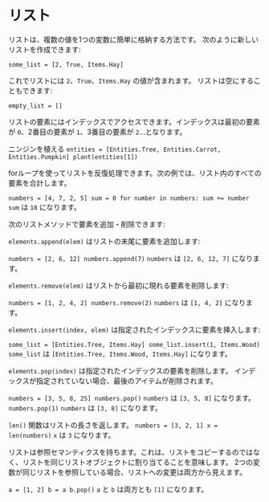 # リスト
リストは、複数の値を1つの変数に簡単に格納する方法です。
次のように新しいリストを作成できます:

`some_list = [2, True, Items.Hay]`

これでリストには `2`、`True`、`Items.Hay` の値が含まれます。
リストは空にすることもできます:

`empty_list = []`

リストの要素にはインデックスでアクセスできます。インデックスは最初の要素が `0`、2番目の要素が `1`、3番目の要素が `2`...となります。

ニンジンを植える
`entities = [Entities.Tree, Entities.Carrot, Entities.Pumpkin]
plant(entities[1])`

forループを使ってリストを反復処理できます。次の例では、リスト内のすべての要素を合計します。

`numbers = [4, 7, 2, 5]
sum = 0
for number in numbers:
	sum += number`
`sum` は `18` になります。

次のリストメソッドで要素を追加・削除できます:

`elements.append(elem)` はリストの末尾に要素を追加します:

`numbers = [2, 6, 12]
numbers.append(7)`
`numbers` は `[2, 6, 12, 7]` になります。

`elements.remove(elem)` はリストから最初に現れる要素を削除します:

`numbers = [1, 2, 4, 2]
numbers.remove(2)`
`numbers` は `[1, 4, 2]` になります。

`elements.insert(index, elem)` は指定されたインデックスに要素を挿入します:

`some_list = [Entities.Tree, Items.Hay]
some_list.insert(1, Items.Wood)`
`some_list` は `[Entities.Tree, Items.Wood, Items.Hay]` になります。

`elements.pop(index)` は指定されたインデックスの要素を削除します。
インデックスが指定されていない場合、最後のアイテムが削除されます。

`numbers = [3, 5, 8, 25]
numbers.pop()`
`numbers` は `[3, 5, 8]` になります。
`numbers.pop(1)`
`numbers` は `[3, 8]` になります。

`len()` 関数はリストの長さを返します。
`numbers = [3, 2, 1]
x = len(numbers)`
`x` は `3` になります。

リストは参照セマンティクスを持ちます。これは、リストをコピーするのではなく、リストを同じリストオブジェクトに割り当てることを意味します。
2つの変数が同じリストを参照している場合、リストへの変更は両方から見えます。

`a = [1, 2]
b = a
b.pop()`
`a` と `b` は両方とも `[1]` になります。
